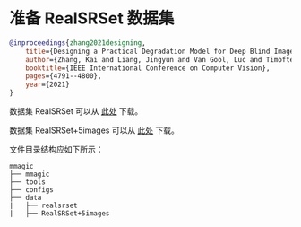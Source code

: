 # 准备 RealSRSet 数据集

<!-- [DATASET] -->

```bibtex
@inproceedings{zhang2021designing,
    title={Designing a Practical Degradation Model for Deep Blind Image Super-Resolution},
    author={Zhang, Kai and Liang, Jingyun and Van Gool, Luc and Timofte, Radu},
    booktitle={IEEE International Conference on Computer Vision},
    pages={4791--4800},
    year={2021}
}
```

数据集 RealSRSet 可以从 [此处](https://github.com/cszn/BSRGAN/tree/main/testsets/RealSRSet) 下载。

数据集 RealSRSet+5images 可以从 [此处](https://github.com/JingyunLiang/SwinIR/releases/download/v0.0/RealSRSet+5images.zip) 下载。

文件目录结构应如下所示：

```text
mmagic
├── mmagic
├── tools
├── configs
├── data
|   ├── realsrset
|   ├── RealSRSet+5images
```
